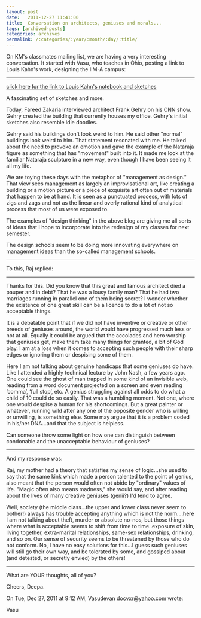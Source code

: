 ```yaml
---
layout: post
date:	2011-12-27 11:41:00
title:  Conversation on architects, geniuses and morals...
tags: [archived-posts]
categories: archives
permalink: /:categories/:year/:month/:day/:title/
---
```

On KM's classmates mailing list, we are having a very interesting conversation. It started with Vasu, who teaches in Ohio, posting a link to Louis Kahn's work, designing the IIM-A campus:

******************

<a href="http://design-concepts-and-concerns.blogspot.com/2007_09_01_archive.html"> click here for the link to Louis Kahn's notebook and sketches </a>
 
A fascinating set of sketches and more.

Today, Fareed Zakaria interviewed architect Frank Gehry on his CNN show. Gehry created the building that currently houses my office. Gehry's initial sketches also resemble idle doodles. 

Gehry said his buildings don't look weird to him. He said other "normal" buildings look weird to him. That statement resonated with me. He talked about the need to provoke an emotion and gave the example of the Nataraja figure as something that has "movement" built into it. It made me look at the familiar Nataraja sculpture in a new way, even though I have been seeing it all my life. 

We are toying these days with the metaphor of "management as design." That view sees management as largely an improvisational art, like creating a building or a motion picture or a piece of exquisite art often out of materials that happen to be at hand. It is seen as a punctuated process, with lots of zigs and zags and not as the linear and overly rational kind of analytical process that most of us were exposed to.  

The examples of "design thinking" in the above blog are giving me all sorts of ideas that I hope to incorporate into the redesign of my classes for next semester.

The design schools seem to be doing more innovating everywhere on management ideas than the so-called management schools.

***************

To this, Raj replied:

*****************


Thanks for this. Did you know that this great and famous architect died a pauper and in debt? That he was a lousy family man? That he had two marriages running in parallel one of them being secret? I wonder whether the existence of one great skill can be a licence to do a lot of not so acceptable things.
 
It is a debatable point that if we did not have inventive or creative  or other breeds of geniuses around, the world would have progressed much less or not at all. Equally it could be argued that the accolades and hero worship that geniuses get, make them take many things for granted, a bit of God play. I am at a loss when it comes to accepting such people with their sharp edges or ignoring them or despising some of them.
 
Here I am not talking about genuine handicaps that some geniuses do have. Like I attended a highly technical lecture by John Nash, a few years ago. One could see the ghost of man trapped in some kind of an invisible web, reading from a word document projected on a screen and even reading ‘comma’, ‘full stop’, etc. A genius struggling against all odds to do what a child of 10 could do so easily. That was a humbling moment. Not one, where one would despise a human for his shortcomings. But a great painter or whatever, running wild after any one of the opposite gender who is willing or unwilling, is something else. Some may argue that it is a problem coded in his/her DNA…and that the subject is helpless.
 
Can someone throw some light on how one can distinguish between condonable and the unacceptable behaviour of geniuses?

********************

And my response was:


Raj, my mother had a theory that satisfies my sense of logic...she used to say that the same kink which made a person talented to the point of genius, also meant that the person would often not abide by "ordinary" values of life. "Magic often also means madness," she would say, and after reading about the lives of many creative geniuses (genii?) I'd tend to agree.

Well, society (the middle class...the upper and lower class never seem to bother!) always has trouble accepting anything which is not the norm....here I am not talking about theft, murder or absolute no-nos, but those things where what is acceptable seems to shift from time to time..exposure of skin, living together, extra-marital relationships, same-sex relationships, drinking, and so on.  Our sense of security seems to be threatened by those who do not conform. No, I have no easy solutions for this...I guess such geniuses will still go their own way, and be tolerated by some, and gossiped about (and detested, or secretly envied) by  the others!

**************

What are YOUR thoughts, all of you?



 
 
 
 
 
 

 
Cheers, Deepa.
 

On Tue, Dec 27, 2011 at 9:12 AM, Vasudevan <docvxr@yahoo.com> wrote:
 



Vasu
